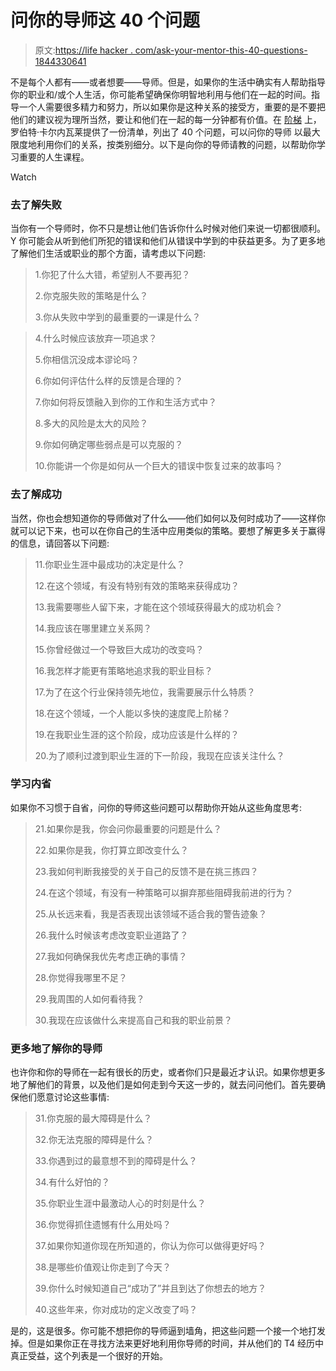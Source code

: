 # 问你的导师这 40 个问题

> 原文:[https://life hacker . com/ask-your-mentor-this-40-questions-1844330641](https://lifehacker.com/ask-your-mentor-these-40-questions-1844330641)

不是每个人都有——或者想要——导师。但是，如果你的生活中确实有人帮助指导你的职业和/或个人生活，你可能希望确保你明智地利用与他们在一起的时间。指导一个人需要很多精力和努力，所以如果你是这种关系的接受方，重要的是不要把他们的建议视为理所当然，要让和他们在一起的每一分钟都有价值。在 [阶梯](https://www.theladders.com/career-advice/40-essential-questions-to-ask-your-mentor) 上，罗伯特·卡尔内瓦莱提供了一份清单，列出了 40 个问题，可以问你的导师 以最大限度地利用你们的关系，按类别细分。以下是向你的导师请教的问题，以帮助你学习重要的人生课程。

Watch

### 去了解失败

当你有一个导师时，你不只是想让他们告诉你什么时候对他们来说一切都很顺利。Y 你可能会从听到他们所犯的错误和他们从错误中学到的中获益更多。为了更多地了解他们生活或职业的那个方面，请考虑以下问题:

> 1.你犯了什么大错，希望别人不要再犯？
> 
> 2.你克服失败的策略是什么？
> 
> 3.你从失败中学到的最重要的一课是什么？

> 4.什么时候应该放弃一项追求？
> 
> 5.你相信沉没成本谬论吗？
> 
> 6.你如何评估什么样的反馈是合理的？
> 
> 7.你如何将反馈融入到你的工作和生活方式中？
> 
> 8.多大的风险是太大的风险？
> 
> 9.你如何确定哪些弱点是可以克服的？
> 
> 10.你能讲一个你是如何从一个巨大的错误中恢复过来的故事吗？

### 去了解成功

当然，你也会想知道你的导师做对了什么——他们如何以及何时成功了——这样你就可以记下来，也可以在你自己的生活中应用类似的策略。要想了解更多关于赢得的信息，请回答以下问题:

> 11.你职业生涯中最成功的决定是什么？
> 
> 12.在这个领域，有没有特别有效的策略来获得成功？
> 
> 13.我需要哪些人留下来，才能在这个领域获得最大的成功机会？
> 
> 14.我应该在哪里建立关系网？
> 
> 15.你曾经做过一个导致巨大成功的改变吗？
> 
> 16.我怎样才能更有策略地追求我的职业目标？
> 
> 17.为了在这个行业保持领先地位，我需要展示什么特质？
> 
> 18.在这个领域，一个人能以多快的速度爬上阶梯？
> 
> 19.在我职业生涯的这个阶段，成功应该是什么样的？
> 
> 20.为了顺利过渡到职业生涯的下一阶段，我现在应该关注什么？

### 学习内省

如果你不习惯于自省，问你的导师这些问题可以帮助你开始从这些角度思考:

> 21.如果你是我，你会问你最重要的问题是什么？
> 
> 22.如果你是我，你打算立即改变什么？
> 
> 23.我如何判断我接受的关于自己的反馈不是在挑三拣四？
> 
> 24.在这个领域，有没有一种策略可以摒弃那些阻碍我前进的行为？
> 
> 25.从长远来看，我是否表现出该领域不适合我的警告迹象？
> 
> 26.我什么时候该考虑改变职业道路了？
> 
> 27.我如何确保我优先考虑正确的事情？
> 
> 28.你觉得我哪里不足？
> 
> 29.我周围的人如何看待我？
> 
> 30.我现在应该做什么来提高自己和我的职业前景？

### 更多地了解你的导师

也许你和你的导师在一起有很长的历史，或者你们只是最近才认识。如果你想更多地了解他们的背景，以及他们是如何走到今天这一步的，就去问问他们。首先要确保他们愿意讨论这些事情:

> 31.你克服的最大障碍是什么？
> 
> 32.你无法克服的障碍是什么？
> 
> 33.你遇到过的最意想不到的障碍是什么？
> 
> 34.有什么好怕的？
> 
> 35.你职业生涯中最激动人心的时刻是什么？
> 
> 36.你觉得抓住遗憾有什么用处吗？
> 
> 37.如果你知道你现在所知道的，你认为你可以做得更好吗？
> 
> 38.是哪些价值观让你走到了今天？
> 
> 39.你什么时候知道自己“成功了”并且到达了你想去的地方？
> 
> 40.这些年来，你对成功的定义改变了吗？

是的，这是很多。你可能不想把你的导师逼到墙角，把这些问题一个接一个地打发掉。但是如果你正在寻找方法来更好地利用你导师的时间，并从他们的 T4 经历中真正受益，这个列表是一个很好的开始。